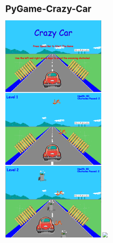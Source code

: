 # PyGame-Crazy-Car
<img src= "https://github.com/lelandzheng/PyGame-Crazy-Car/blob/master/Capture2.PNG" width= 300>
<img src= "https://github.com/lelandzheng/PyGame-Crazy-Car/blob/master/Capture3.PNG" width= 300>
<img src= "https://github.com/lelandzheng/PyGame-Crazy-Car/blob/master/Capture.PNG" width= 300>
<img src= width= 300>
